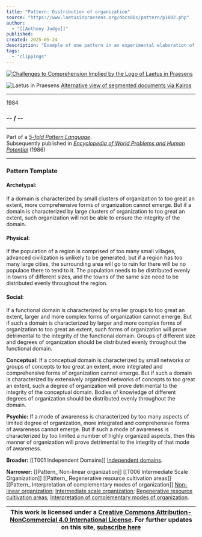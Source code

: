 ```yaml
---
title: "Pattern: Distribution of organization"
source: "https://www.laetusinpraesens.org/docs80s/pattern/p1002.php"
author:
  - "[[Anthony Judge]]"
published:
created: 2025-05-24
description: "Example of one pattern in an experimental elaboration of a 5-fold pattern language. This explores the parallel between patterns at the physical level, the social level, the conceptual level, and the psychic level in the light of an underlying template based on the insights of Christopher Alexander"
tags:
  - "clippings"
---
```

[![Challenges to Comprehension Implied by the Logo
of Laetus in Praesens](https://www.laetusinpraesens.org/common/images/achngcol.jpg "Challenges to Comprehension Implied by the Logo
of Laetus in Praesens")](https://www.laetusinpraesens.org/context/logo_laetus.php)

![Laetus in Praesens](https://www.laetusinpraesens.org/common/images/laetus_title2.png) [Alternative view of segmented documents via Kairos](https://kairos.laetusinpraesens.org/p1002_8_pat_h_1)

---

1984

### \-- / --

---

Part of a *[5-fold Pattern Language](https://www.laetusinpraesens.org/docs80s/84patlan.php)*.  
Subsequently published in *[Encyclopedia of World Problems and Human Potential](https://www.un-intelligible.org/projects/homeency.php)* (1986)

---

### Pattern Template

#### Archetypal:
If a domain is characterized by small clusters of organization to too great an extent, more comprehensive forms of organization cannot emerge. But if a domain is characterized by large clusters of organization to too great an extent, such organization will not be able to ensure the integrity of the domain.

#### Physical: 
If the population of a region is comprised of too many small villages, advanced civilization is unlikely to be generated; but if a region has too many large cities, the surrounding area will go to ruin for there will be no populace there to tend to it. The population needs to be distributed evenly in towns of different sizes, and the towns of the same size need to be distributed evenly throughout the region.

#### Social: 
If a functional domain is characterized by smaller groups to too great an extent, larger and more complex forms of organization cannot emerge. But if such a domain is characterized by larger and more complex forms of organization to too great an extent, such forms of organization will prove detrimental to the integrity of the functional domain. Groups of different size and degrees of organization should be distributed evenly throughout the functional domain.

**Conceptual:** 
If a conceptual domain is characterized by small networks or groups of concepts to too great an extent, more integrated and comprehensive forms of organization cannot emerge. But if such a domain is characterized by extensively organized networks of concepts to too great an extent, such a degree of organization will prove detrimental to the integrity of the conceptual domain. Bodies of knowledge of different degrees of organization should be distributed evenly throughout the domain.

**Psychic:** 
If a mode of awareness is characterized by too many aspects of limited degree of organization, more integrated and comprehensive forms of awareness cannot emerge. But if such a mode of awareness is characterized by too limited a number of highly organized aspects, then this manner of organization will prove detrimental to the integrity of that mode of awareness.

**Broader:** 
[[T001 Independent Domains]]
[Independent domains](https://www.laetusinpraesens.org/docs80s/pattern/p1001.php).

**Narrower:** 
[[Pattern_ Non-linear organization]]
[[T006 Intermediate Scale Organization]]
[[Pattern_ Regenerative resource cultivation areas]]
[[Pattern_ Interpretation of complementary modes of organization]]
[Non-linear organization](https://www.laetusinpraesens.org/docs80s/pattern/p1007.php); 
[Intermediate scale organization](https://www.laetusinpraesens.org/docs80s/pattern/p1006.php); 
[Regenerative resource cultivation areas](https://www.laetusinpraesens.org/docs80s/pattern/p1004.php); 
[Interpretation of complementary modes of organization](https://www.laetusinpraesens.org/docs80s/pattern/p1003.php).

| This work is licensed under a [Creative Commons Attribution-NonCommercial 4.0 International License](http://creativecommons.org/licenses/by-nc/4.0/).  For further updates on this site, [subscribe here](https://laetusinpraesens.us19.list-manage.com/subscribe/post?u=1b1bc3aae057999099ff24455&id=4c64c53b45) |
| --- |